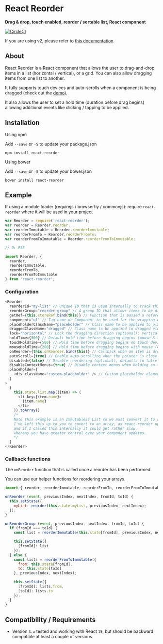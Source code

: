 # React Reorder

__Drag & drop, touch enabled, reorder / sortable list, React component__

[![CircleCI](https://circleci.com/gh/JakeSidSmith/react-reorder.svg?style=svg)](https://circleci.com/gh/JakeSidSmith/react-reorder)

If you are using v2, please refer to [this documentation](https://github.com/JakeSidSmith/react-reorder/blob/609de5a6be9ae7ea4b032b0b260b08bc524b362e/README.md).

## About

React Reorder is a React component that allows the user to drag-and-drop items in a list (horizontal / vertical), or a grid. You can also allow dragging items from one list to another.

It fully supports touch devices and auto-scrolls when a component is being dragged (check out the [demo](https://jakesidsmith.github.io/react-reorder/)).

It also allows the user to set a hold time (duration before drag begins) allowing additional events like clicking / tapping to be applied.

## Installation

Using npm

Add `--save` or `-S` to update your package.json

```
npm install react-reorder
```

Using bower

Add `--save` or `-S` to update your bower.json

```
bower install react-reorder
```

## Example

If using a module loader (requirejs / browserfiy / commonjs): require `react-reorder` where it will be used in your project

```javascript
var Reorder = require('react-reorder');
var reorder = Reorder.reorder;
var reorderImmutable = Reorder.reorderImmutable;
var reorderFromTo = Reorder.reorderFromTo;
var reorderFromToImmutable = Reorder.reorderFromToImmutable;

// Or ES6

import Reorder, {
  reorder,
  reorderImmutable,
  reorderFromTo,
  reorderFromToImmutable
} from 'react-reorder';
```

### Configuration

```javascript
<Reorder
  reorderId="my-list" // Unique ID that is used internally to track this list (required)
  reorderGroup="reorder-group" // A group ID that allows items to be dragged between lists of the same group (optional)
  getRef={this.storeRef.bind(this)} // Function that is passed a reference to the root node when mounted (optional)
  component="ul" // Tag name or Component to be used for the wrapping element (optional), defaults to 'div'
  placeholderClassName="placeholder" // Class name to be applied to placeholder elements (optional), defaults to 'placeholder'
  draggedClassName="dragged" // Class name to be applied to dragged elements (optional), defaults to 'dragged'
  lock="horizontal" // Lock the dragging direction (optional): vertical, horizontal (do not use with groups)
  holdTime={500} // Default hold time before dragging begins (mouse & touch) (optional), defaults to 0
  touchHoldTime={500} // Hold time before dragging begins on touch devices (optional), defaults to holdTime
  mouseHoldTime={200} // Hold time before dragging begins with mouse (optional), defaults to holdTime
  onReorder={this.onReorder.bind(this)} // Callback when an item is dropped (you will need this to update your state)
  autoScroll={true} // Enable auto-scrolling when the pointer is close to the edge of the Reorder component (optional), defaults to true
  disabled={false} // Disable reordering (optional), defaults to false
  disableContextMenus={true} // Disable context menus when holding on touch devices (optional), defaults to true
  placeholder={
    <div className="custom-placeholder" /> // Custom placeholder element (optional), defaults to clone of dragged element
  }
>
  {
    this.state.list.map((item) => (
      <li key={item.name}>
        {item.name}
      </li>
    )).toArray()
    /*
    Note this example is an ImmutableJS List so we must convert it to an array.
    I've left this up to you to covert to an array, as react-reorder updates a lot,
    and if I called this internally it could get rather slow,
    whereas you have greater control over your component updates.
    */
  }
</Reorder>
```

### Callback functions

The `onReorder` function that is called once a reorder has been performed.

You can use our helper functions for reordering your arrays.

```javascript
import { reorder, reorderImmutable, reorderFromTo, reorderFromToImmutable } from 'react-reorder';

onReorder (event, previousIndex, nextIndex, fromId, toId) {
  this.setState({
    myList: reorder(this.state.myList, previousIndex, nextIndex);
  });
}

onReorderGroup (event, previousIndex, nextIndex, fromId, toId) {
  if (fromId === toId) {
    const list = reorderImmutable(this.state[fromId], previousIndex, nextIndex);

    this.setState({
      [fromId]: list
    });
  } else {
    const lists = reorderFromToImmutable({
      from: this.state[fromId],
      to: this.state[toId]
    }, previousIndex, nextIndex);

    this.setState({
      [fromId]: lists.from,
      [toId]: lists.to
    });
  }
}
```

## Compatibility / Requirements

* Version `3.x` tested and working with React `15`, but should be backward compatible at least a couple of versions.